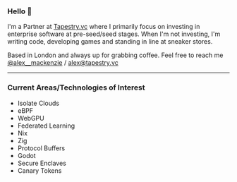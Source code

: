 ### Hello 👋

I'm a Partner at [Tapestry.vc](https://tapestry.vc/) where I primarily focus on investing in enterprise software at pre-seed/seed stages. When I'm not investing, I'm writing code, developing games and standing in line at sneaker stores. 

Based in London and always up for grabbing coffee. Feel free to reach me [@alex__mackenzie](https://twitter.com/alex__mackenzie) / alex@tapestry.vc

--------------

### Current Areas/Technologies of Interest

- Isolate Clouds
- eBPF
- WebGPU
- Federated Learning
- Nix
- Zig
- Protocol Buffers
- Godot
- Secure Enclaves
- Canary Tokens
